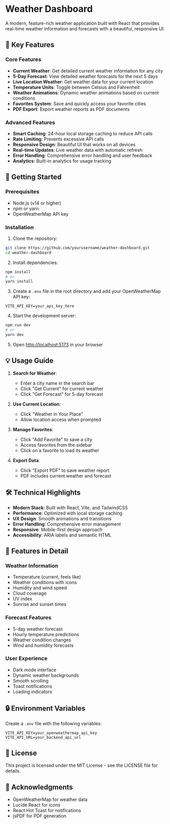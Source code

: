 # Weather Dashboard

A modern, feature-rich weather application built with React that provides real-time weather information and forecasts with a beautiful, responsive UI.

## 🌟 Key Features

### Core Features

- **Current Weather**: Get detailed current weather information for any city
- **5-Day Forecast**: View detailed weather forecasts for the next 5 days
- **Live Location Weather**: Get weather data for your current location
- **Temperature Units**: Toggle between Celsius and Fahrenheit
- **Weather Animations**: Dynamic weather animations based on current conditions
- **Favorites System**: Save and quickly access your favorite cities
- **PDF Export**: Export weather reports as PDF documents

### Advanced Features

- **Smart Caching**: 24-hour local storage caching to reduce API calls
- **Rate Limiting**: Prevents excessive API calls
- **Responsive Design**: Beautiful UI that works on all devices
- **Real-time Updates**: Live weather data with automatic refresh
- **Error Handling**: Comprehensive error handling and user feedback
- **Analytics**: Built-in analytics for usage tracking

## 🚀 Getting Started

### Prerequisites

- Node.js (v14 or higher)
- npm or yarn
- OpenWeatherMap API key

### Installation

1. Clone the repository:

```bash
git clone https://github.com/yourusername/weather-dashboard.git
cd weather-dashboard
```

2. Install dependencies:

```bash
npm install
# or
yarn install
```

3. Create a `.env` file in the root directory and add your OpenWeatherMap API key:

```env
VITE_API_KEY=your_api_key_here
```

4. Start the development server:

```bash
npm run dev
# or
yarn dev
```

5. Open [http://localhost:5173](http://localhost:5173) in your browser

## 💡 Usage Guide

1. **Search for Weather**:

   - Enter a city name in the search bar
   - Click "Get Current" for current weather
   - Click "Get Forecast" for 5-day forecast

2. **Use Current Location**:

   - Click "Weather in Your Place"
   - Allow location access when prompted

3. **Manage Favorites**:

   - Click "Add Favorite" to save a city
   - Access favorites from the sidebar
   - Click on a favorite to load its weather

4. **Export Data**:
   - Click "Export PDF" to save weather report
   - PDF includes current weather and forecast

## 🛠️ Technical Highlights

- **Modern Stack**: Built with React, Vite, and TailwindCSS
- **Performance**: Optimized with local storage caching
- **UX Design**: Smooth animations and transitions
- **Error Handling**: Comprehensive error management
- **Responsive**: Mobile-first design approach
- **Accessibility**: ARIA labels and semantic HTML

## 📱 Features in Detail

### Weather Information

- Temperature (current, feels like)
- Weather conditions with icons
- Humidity and wind speed
- Cloud coverage
- UV index
- Sunrise and sunset times

### Forecast Features

- 5-day weather forecast
- Hourly temperature predictions
- Weather condition changes
- Wind and humidity forecasts

### User Experience

- Dark mode interface
- Dynamic weather backgrounds
- Smooth scrolling
- Toast notifications
- Loading indicators

## 🔒 Environment Variables

Create a `.env` file with the following variables:

```env
VITE_API_KEY=your_openweathermap_api_key
VITE_API_URL=your_backend_api_url
```

## 📄 License

This project is licensed under the MIT License - see the LICENSE file for details.

## 🙏 Acknowledgments

- OpenWeatherMap for weather data
- Lucide React for icons
- React Hot Toast for notifications
- jsPDF for PDF generation
